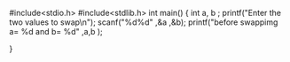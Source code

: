 #include<stdio.h>
#include<stdlib.h>
int main()
{
int a, b ;
printf("Enter the two values to swap\n");
scanf("%d%d" ,&a ,&b);
printf("before swappimg a= %d and b= %d" ,a,b );

}
